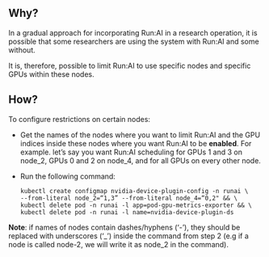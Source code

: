 ## Why?

In a gradual approach for incorporating Run:AI in a research operation, it is possible that some researchers are using the system with Run:AI and some without.

It is, therefore, possible to limit Run:AI to use specific nodes and specific GPUs within these nodes.


## How?

To configure restrictions on certain nodes:

*   Get the names of the nodes where you want to limit Run:AI and the GPU indices inside these nodes where you want Run:AI to be __enabled__. For example. let’s say you want Run:AI scheduling for GPUs 1 and 3 on node\_2, GPUs 0 and 2 on node\_4, and for all GPUs on every other node.
*   Run the following command:

        kubectl create configmap nvidia-device-plugin-config -n runai \
        --from-literal node_2=“1,3” --from-literal node_4=“0,2" && \
        kubectl delete pod -n runai -l app=pod-gpu-metrics-exporter && \
        kubectl delete pod -n runai -l name=nvidia-device-plugin-ds

__Note__: if names of nodes contain dashes/hyphens (‘-’), they should be replaced with underscores (‘\_’) inside the command from step 2 (e.g if a node is called node-2, we will write it as node\_2 in the command).